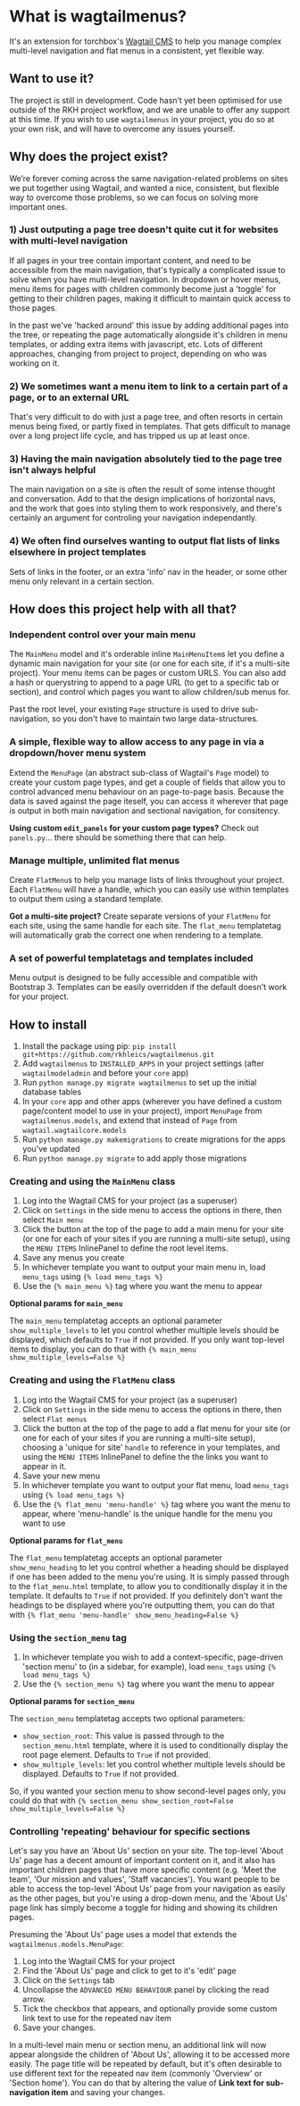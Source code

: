 # What is wagtailmenus?

It's an extension for torchbox's [Wagtail CMS](https://github.com/torchbox/wagtail) to help you manage complex multi-level navigation and flat menus in a consistent, yet flexible way.

## Want to use it?

The project is still in development. Code hasn’t yet been optimised for use outside of the RKH project workflow, and we are unable to offer any support at this time. If you wish to use `wagtailmenus` in your project, you do so at your own risk, and will have to overcome any issues yourself.

## Why does the project exist?

We’re forever coming across the same navigation-related problems on sites we put together using Wagtail, and wanted a nice, consistent, but flexible way to overcome those problems, so we can focus on solving more important ones.

### 1) Just outputing a page tree doesn't quite cut it for websites with multi-level navigation 

If all pages in your tree contain important content, and need to be accessible from the main navigation, that's typically a complicated issue to solve when you have multi-level navigation. In dropdown or hover menus, menu items for pages with children commonly become just a 'toggle' for getting to their children pages, making it difficult to maintain quick access to those pages.

In the past we've 'hacked around' this issue by adding additional pages into the tree, or repeating the page automatically alongside it's children in menu templates, or adding extra items with javascript, etc. Lots of different approaches, changing from project to project, depending on who was working on it.

### 2) We sometimes want a menu item to link to a certain part of a page, or to an external URL

That's very difficult to do with just a page tree, and often resorts in certain menus being fixed, or partly fixed in templates. That gets difficult to manage over a long project life cycle, and has tripped us up at least once. 

### 3) Having the main navigation absolutely tied to the page tree isn't always helpful

The main navigation on a site is often the result of some intense thought and conversation. Add to that the design implications of horizontal navs, and the work that goes into styling them to work responsively, and there's certainly an argument for controling your navigation independantly.

### 4) We often find ourselves wanting to output flat lists of links elsewhere in project templates

Sets of links in the footer, or an extra 'info' nav in the header, or some other menu only relevant in a certain section. 

## How does this project help with all that?

### Independent control over your main menu

The `MainMenu` model and it's orderable inline `MainMenuItem`s let you define a dynamic main navigation for your site (or one for each site, if it's a multi-site project). Your menu items can be pages or custom URLS. You can also add a hash or querystring to append to a page URL (to get to a specific tab or section), and control which pages you want to allow children/sub menus for.

Past the root level, your existing `Page` structure is used to drive sub-navigation, so you don't have to maintain two large data-structures. 

### A simple, flexible way to allow access to any page in via a dropdown/hover menu system

Extend the `MenuPage` (an abstract sub-class of Wagtail's `Page` model) to create your custom page types, and get a couple of fields that allow you to control advanced menu behaviour on an page-to-page basis. Because the data is saved against the page iteself, you can access it wherever that page is output in both main navigation and sectional navigation, for consitency.

**Using custom `edit_panels` for your custom page types?** Check out `panels.py`… there should be something there that can help.

### Manage multiple, unlimited flat menus

Create `FlatMenu`s to help you manage lists of links throughout your project. Each `FlatMenu` will have a handle, which you can easily use within templates to output them using a standard template.

**Got a multi-site project?** Create separate versions of your `FlatMenu` for each site, using the same handle for each site. The `flat_menu` templatetag will automatically grab the correct one when rendering to a template.

### A set of powerful templatetags and templates included

Menu output is designed to be fully accessible and compatible with Bootstrap 3. Templates can be easily overridden if the default doesn't work for your project.

## How to install

1. Install the package using pip: `pip install git+https://github.com/rkhleics/wagtailmenus.git`
2. Add `wagtailmenus` to `INSTALLED_APPS` in your project settings (after `wagtailmodeladmin` and before your `core` app)
3. Run `python manage.py migrate wagtailmenus` to set up the initial database tables
4. In your `core` app and other apps (wherever you have defined a custom page/content model to use in your project), import `MenuPage` from `wagtailmenus.models`, and extend that instead of `Page` from `wagtail.wagtailcore.models`
5. Run `python manage.py makemigrations` to create migrations for the apps you've updated
6. Run `python manage.py migrate` to add apply those migrations

### Creating and using the `MainMenu` class

1. Log into the Wagtail CMS for your project (as a superuser)
2. Click on `Settings` in the side menu to access the options in there, then select `Main menu`
3. Click the button at the top of the page to add a main menu for your site (or one for each of your sites if you are running a multi-site setup), using the `MENU ITEMS` InlinePanel to define the root level items.
4. Save any menus you create
5. In whichever template you want to output your main menu in, load `menu_tags` using `{% load menu_tags %}`
6. Use the `{% main_menu %}` tag where you want the menu to appear

**Optional params for `main_menu`**

The `main_menu` templatetag accepts an optional parameter `show_multiple_levels` to let you control whether multiple levels should be displayed, which defaults to `True` if not provided. If you only want top-level items to display, you can do that with `{% main_menu show_multiple_levels=False %}`

### Creating and using the `FlatMenu` class

1. Log into the Wagtail CMS for your project (as a superuser)
2. Click on `Settings` in the side menu to access the options in there, then select `Flat menus`
3. Click the button at the top of the page to add a flat menu for your site (or one for each of your sites if you are running a multi-site setup), choosing a 'unique for site' `handle` to reference in your templates, and using the `MENU ITEMS` InlinePanel to define the the links you want to appear in it.
4. Save your new menu
5. In whichever template you want to output your flat menu, load `menu_tags` using `{% load menu_tags %}`
6. Use the `{% flat_menu 'menu-handle' %}` tag where you want the menu to appear, where 'menu-handle' is the unique handle for the menu you want to use

**Optional params for `flat_menu`**

The `flat_menu` templatetag accepts an optional parameter `show_menu_heading` to let you control whether a heading should be displayed if one has been added to the menu you're using. It is simply passed through to the `flat_menu.html` template, to allow you to conditionally display it in the template. It defaults to `True` if not provided. If you definitely don't want the headings to be displayed where you're outputting them, you can do that with `{% flat_menu 'menu-handle' show_menu_heading=False %}`

### Using the `section_menu` tag

1. In whichever template you wish to add a context-specific, page-driven 'section menu' to (in a sidebar, for example), load `menu_tags` using `{% load menu_tags %}`
2. Use the `{% section_menu %}` tag where you want the menu to appear

**Optional params for `section_menu`**

The `section_menu` templatetag accepts two optional parameters:

- `show_section_root`: This value is passed through to the `section_menu.html` template, where it is used to conditionally display the root page element. Defaults to `True` if not provided.
- `show_multiple_levels`: let you control whether multiple levels should be displayed. Defaults to `True` if not provided.

So, if you wanted your section menu to show second-level pages only, you could do that with `{% section_menu show_section_root=False show_multiple_levels=False %}`

### Controlling 'repeating' behaviour for specific sections

Let's say you have an 'About Us' section on your site. The top-level 'About Us' page has a decent amount of important content on it, and it also has important children pages that have more specific content (e.g. 'Meet the team', 'Our mission and values', 'Staff vacancies'). You want people to be able to access the top-level 'About Us' page from your navigation as easily as the other pages, but you're using a drop-down menu, and the 'About Us' page link has simply become a toggle for hiding and showing its children pages.

Presuming the 'About Us' page uses a model that extends the `wagtailmenus.models.MenuPage`:

1. Log into the Wagtail CMS for your project
2. Find the 'About Us' page and click to get to it's 'edit' page
3. Click on the `Settings` tab
4. Uncollapse the `ADVANCED MENU BEHAVIOUR` panel by clicking the read arrow.
5. Tick the checkbox that appears, and optionally provide some custom link text to use for the repeated nav item
6. Save your changes.

In a multi-level main menu or section menu, an additional link will now appear alongside the children of 'About Us', allowing it to be accessed more easily. The page title will be repeated by default, but it's often desirable to use different text for the repeated nav item (commonly 'Overview' or 'Section home'). You can do that by altering the value of **Link text for sub-navigation item** and saving your changes.
